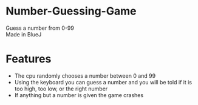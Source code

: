 # Number-Guessing-Game
Guess a number from 0-99 <br>
Made in BlueJ

# Features
- The cpu randomly chooses a number between 0 and 99
- Using the keyboard you can guess a number and you will be told if it is too high, too low, or the right number
- If anything but a number is given the game crashes
